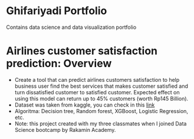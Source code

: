 # Ghifariyadi Portfolio
Contains data science and data visualization portfolio

# Airlines customer satisfaction prediction: Overview
* Create a tool that can predict airlines customers satisfaction to help business user find the best services that makes customer satisfied and turn dissatisfied customer to satisfied customer. Expected effect on using this model can return up to 45% customers (worth Rp145 Billion).
* Dataset was taken from kaggle, you can check in this [link](https://www.kaggle.com/sjleshrac/airlines-customer-satisfaction)
* Algoritma: Decision tree, Random forest, XGBoost, Logistic Regression, etc.
* Note: this project created with my three classmates when I joined Data Science bootcamp by Rakamin Academy. 
